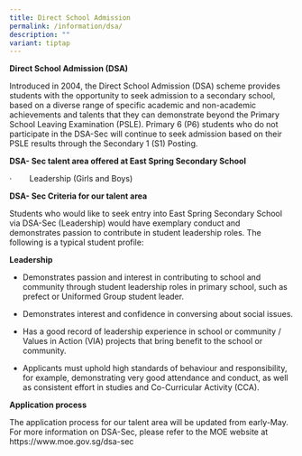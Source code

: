 ```yaml
---
title: Direct School Admission
permalink: /information/dsa/
description: ""
variant: tiptap
---
```

<p><strong>Direct School Admission (DSA)</strong>
</p>
<p>Introduced in 2004, the Direct School Admission (DSA) scheme provides
students with the opportunity to seek admission to a secondary school,
based on a diverse range of specific academic and non-academic achievements
and talents that they can demonstrate beyond the Primary School Leaving
Examination (PSLE). Primary 6 (P6) students who do not participate in the
DSA-Sec will continue to seek admission based on their PSLE results through
the Secondary 1 (S1) Posting.</p>
<p><strong>DSA- Sec talent area offered at East Spring Secondary School</strong>
</p>
<p>·&nbsp;&nbsp;&nbsp;&nbsp;&nbsp;&nbsp;&nbsp; Leadership (Girls and Boys)</p>
<p><strong>DSA- Sec Criteria for our talent area</strong>
</p>
<p>Students who would like to seek entry into East Spring Secondary School
via DSA-Sec (Leadership) would have exemplary conduct and demonstrates
passion to contribute in student leadership roles. The following is a typical
student profile:</p>
<p><strong>Leadership</strong>
</p>
<ul>
<li>
<p>Demonstrates passion and interest in contributing to school and community
through student leadership roles in primary school, such as prefect or
Uniformed Group student leader.</p>
</li>
<li>
<p>Demonstrates interest and confidence in conversing about social issues.</p>
</li>
<li>
<p>Has a good record of leadership experience in school or community / Values
in Action (VIA) projects that bring benefit to the school or community.</p>
</li>
<li>
<p>Applicants must uphold high standards of behaviour and responsibility,
for example, demonstrating very good attendance and conduct, as well as
consistent effort in studies and Co-Curricular Activity (CCA).</p>
</li>
</ul>
<p></p>
<p><strong>Application process</strong>
</p>
<p>The application process for our talent area will be updated from early-May.
For more information on DSA-Sec, please refer to the MOE website at <a rel="noopener noreferrer nofollow" target="_blank">https://www.moe.gov.sg/dsa-sec</a>
</p>